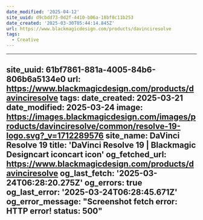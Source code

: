 ```yaml
---
date_modified: '2025-04-12'
site_uuid: d9cbdd73-0d2f-4410-b06a-18bf8c11b253
date_created: '2025-03-30T05:44:14.845Z'
url: https://www.blackmagicdesign.com/products/davinciresolve
tags:
  - Creative
---
```



















---
site_uuid: 61bf7861-881a-4005-84b6-806b6a5134e0
url: https://www.blackmagicdesign.com/products/davinciresolve
tags: 
date_created: 2025-03-21
date_modified: 2025-03-24
image: https://images.blackmagicdesign.com/images/products/davinciresolve/common/resolve-19-logo.svg?_v=1712289576
site_name: DaVinci Resolve 19
title: 'DaVinci Resolve 19 | Blackmagic Designcart iconcart icon'
og_fetched_url: https://www.blackmagicdesign.com/products/davinciresolve
og_last_fetch: '2025-03-24T06:28:20.275Z'
og_errors: true
og_last_error: '2025-03-24T06:28:45.671Z'
og_error_message: "Screenshot fetch error: HTTP error! status: 500"
---